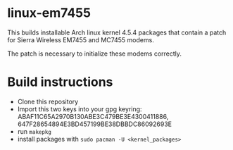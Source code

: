 # linux-em7455
This builds installable Arch linux kernel 4.5.4 packages that contain a patch for Sierra Wireless EM7455 and MC7455 modems.

The patch is necessary to initialize these modems correctly.

# Build instructions
* Clone this repository
* Import this two keys into your gpg keyring: ABAF11C65A2970B130ABE3C479BE3E4300411886, 647F28654894E3BD457199BE38DBBDC86092693E
* run ```makepkg```
* install packages with ```sudo pacman -U <kernel_packages>```
